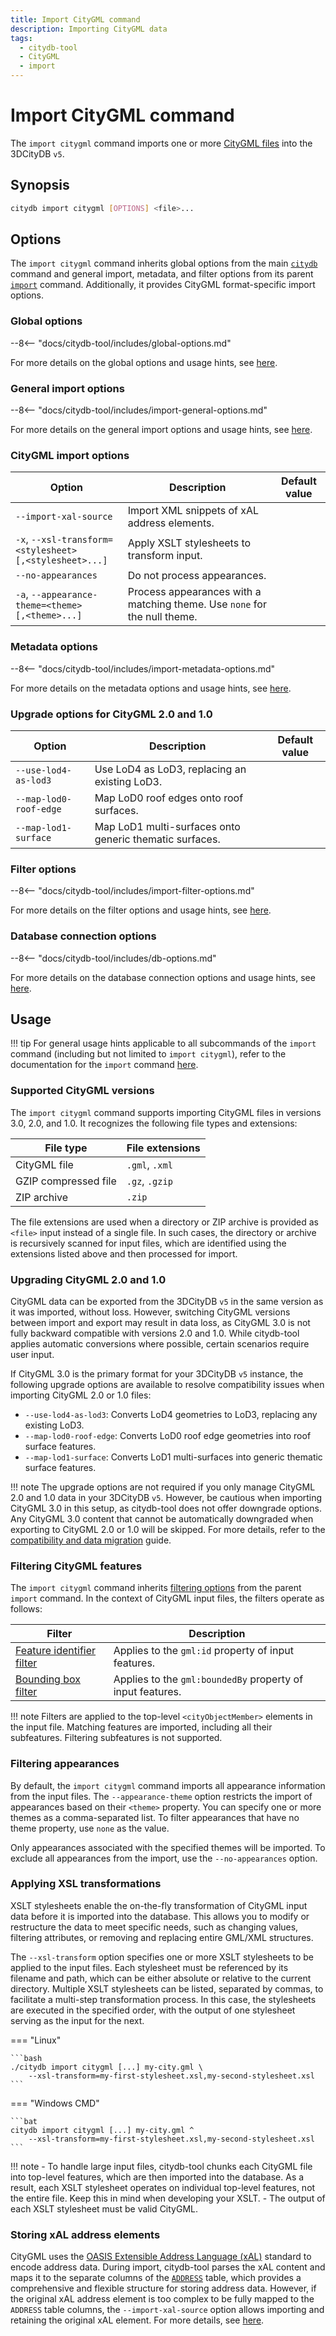 ```yaml
---
title: Import CityGML command
description: Importing CityGML data
tags:
  - citydb-tool
  - CityGML
  - import
---
```


# Import CityGML command

The `import citygml` command imports one or more [CityGML files](https://www.ogc.org/publications/standard/citygml/)
into the 3DCityDB `v5`.

## Synopsis

```bash
citydb import citygml [OPTIONS] <file>...
```

## Options

The `import citygml` command inherits global options from the main [`citydb`](cli.md) command and general import,
metadata, and filter options from its parent [`import`](import.md) command. Additionally, it provides CityGML
format-specific import options.

### Global options

--8<-- "docs/citydb-tool/includes/global-options.md"

For more details on the global options and usage hints, see [here](cli.md#options).

### General import options

--8<-- "docs/citydb-tool/includes/import-general-options.md"

For more details on the general import options and usage hints, see [here](import.md#general-import-options).

### CityGML import options

| Option                                                                       | Description                                                               | Default value |
|------------------------------------------------------------------------------|---------------------------------------------------------------------------|---------------|
| `--import-xal-source`                                                        | Import XML snippets of xAL address elements.                              |               |
| `-x`, <code>--xsl-transform=&lt;stylesheet><br/>[,&lt;stylesheet>...]</code> | Apply XSLT stylesheets to transform input.                                |               |
| `--no-appearances`                                                           | Do not process appearances.                                               |               |
| `-a`, <code>--appearance-theme=&lt;theme><br/>[,&lt;theme>...]</code>        | Process appearances with a matching theme. Use `none` for the null theme. |               |

### Metadata options

--8<-- "docs/citydb-tool/includes/import-metadata-options.md"

For more details on the metadata options and usage hints, see [here](import.md#metadata-options).

### Upgrade options for CityGML 2.0 and 1.0

| Option                 | Description                                             | Default value |
|------------------------|---------------------------------------------------------|---------------|
| `--use-lod4-as-lod3`   | Use LoD4 as LoD3, replacing an existing LoD3.           |               |
| `--map-lod0-roof-edge` | Map LoD0 roof edges onto roof surfaces.                 |               |
| `--map-lod1-surface`   | Map LoD1 multi-surfaces onto generic thematic surfaces. |               |

### Filter options

--8<-- "docs/citydb-tool/includes/import-filter-options.md"

For more details on the filter options and usage hints, see [here](import.md#filter-options).

### Database connection options

--8<-- "docs/citydb-tool/includes/db-options.md"

For more details on the database connection options and usage hints, see [here](database.md#using-command-line-options).

## Usage

!!! tip
    For general usage hints applicable to all subcommands of the `import` command (including but not limited to
    `import citygml`), refer to the documentation for the `import` command [here](import.md#usage).

### Supported CityGML versions

The `import citygml` command supports importing CityGML files in versions 3.0, 2.0, and 1.0. It recognizes the following
file types and extensions:

| File type            | File extensions |
|----------------------|-----------------|
| CityGML file         | `.gml`, `.xml`  |
| GZIP compressed file | `.gz`, `.gzip`  |
| ZIP archive          | `.zip`          |

The file extensions are used when a directory or ZIP archive is provided as `<file>` input instead of a single file.
In such cases, the directory or archive is recursively scanned for input files, which are identified using the
extensions listed above and then processed for import.

### Upgrading CityGML 2.0 and 1.0

CityGML data can be exported from the 3DCityDB `v5` in the same version as it was imported, without loss. However,
switching CityGML versions between import and export may result in data loss, as CityGML 3.0 is not fully backward
compatible with versions 2.0 and 1.0. While citydb-tool applies automatic conversions where possible, certain
scenarios require user input.

If CityGML 3.0 is the primary format for your 3DCityDB `v5` instance, the following upgrade options are
available to resolve compatibility issues when importing CityGML 2.0 or 1.0 files:

- `--use-lod4-as-lod3`: Converts LoD4 geometries to LoD3, replacing any existing LoD3.
- `--map-lod0-roof-edge`: Converts LoD0 roof edge geometries into roof surface features.
- `--map-lod1-surface`: Converts LoD1 multi-surfaces into generic thematic surface features.

!!! note
    The upgrade options are not required if you only manage CityGML 2.0 and 1.0 data in your 3DCityDB `v5`.
    However, be cautious when importing CityGML 3.0 in this setup, as citydb-tool does not offer downgrade options. Any
    CityGML 3.0 content that cannot be automatically downgraded when exporting to CityGML 2.0 or 1.0 will be skipped.
    For more details, refer to the [compatibility and data migration](../compatibility.md) guide.

### Filtering CityGML features

The `import citygml` command inherits [filtering options](import.md#filtering-features) from the parent `import`
command. In the context of CityGML input files, the filters operate as follows:

| Filter                                                               | Description                                                |
|----------------------------------------------------------------------|------------------------------------------------------------|
| [Feature identifier filter](import.md#feature-identifier-filter) | Applies to the `gml:id` property of input features.        |
| [Bounding box filter](import.md#bounding-box-filter)             | Applies to the `gml:boundedBy` property of input features. |

!!! note
    Filters are applied to the top-level `<cityObjectMember>` elements in the input file. Matching features
    are imported, including all their subfeatures. Filtering subfeatures is not supported.

### Filtering appearances

By default, the `import citygml` command imports all appearance information from the input files. The
`--appearance-theme` option restricts the import of appearances based on their `<theme>` property. You can specify one
or more themes as a comma-separated list. To filter appearances that have no theme property, use `none` as the value.

Only appearances associated with the specified themes will be imported. To exclude all appearances from the import, use
the `--no-appearances` option.

### Applying XSL transformations

XSLT stylesheets enable the on-the-fly transformation of CityGML input data before it is imported into the database.
This allows you to modify or restructure the data to meet specific needs, such as changing values, filtering attributes,
or removing and replacing entire GML/XML structures.

The `--xsl-transform` option specifies one or more XSLT stylesheets to be applied to the input files. Each stylesheet must
be referenced by its filename and path, which can be either absolute or relative to the current directory. Multiple XSLT
stylesheets can be listed, separated by commas, to facilitate a multi-step transformation process. In this case, the
stylesheets are executed in the specified order, with the output of one stylesheet serving as the input for the next.

=== "Linux"

    ```bash
    ./citydb import citygml [...] my-city.gml \
        --xsl-transform=my-first-stylesheet.xsl,my-second-stylesheet.xsl
    ```

=== "Windows CMD"

    ```bat
    citydb import citygml [...] my-city.gml ^
        --xsl-transform=my-first-stylesheet.xsl,my-second-stylesheet.xsl
    ```

!!! note
    - To handle large input files, citydb-tool chunks each CityGML file into top-level features, which are then imported
      into the database. As a result, each XSLT stylesheet operates on individual top-level features, not the entire file.
      Keep this in mind when developing your XSLT.
    - The output of each XSLT stylesheet must be valid CityGML.

### Storing xAL address elements

CityGML uses the [OASIS Extensible Address Language (xAL)](https://docs.oasis-open.org/ciq/v3.0/specs/ciq-specs-v3.html)
standard to encode address data. During import, citydb-tool parses the xAL content and maps it to the separate columns
of the [`ADDRESS`](../3dcitydb/feature-module.md#address-table) table, which provides a comprehensive and flexible
structure for storing address data. However, if the original xAL address element is too complex to be fully mapped to
the `ADDRESS` table columns, the `--import-xal-source` option allows importing and retaining the original xAL element.
For more details, see [here](../3dcitydb/feature-module.md#address-table).